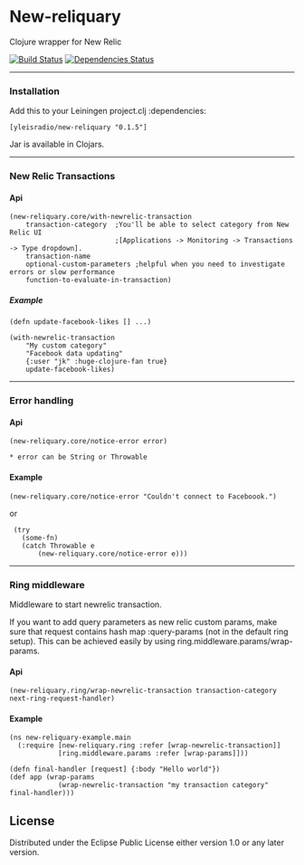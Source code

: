 # New-reliquary

Clojure wrapper for New Relic


[![Build Status](https://travis-ci.org/Yleisradio/new-reliquary.svg)](https://travis-ci.org/Yleisradio/new-reliquary)
[![Dependencies Status](http://jarkeeper.com/Yleisradio/new-reliquary/status.png)](http://jarkeeper.com/Yleisradio/new-reliquary)

------------------------------------
### Installation

Add this to your Leiningen project.clj :dependencies:

    [yleisradio/new-reliquary "0.1.5"]

Jar is available in Clojars.

--------------------------------------
### New Relic Transactions

#### Api

    (new-reliquary.core/with-newrelic-transaction
        transaction-category  ;You'll be able to select category from New Relic UI
                              ;[Applications -> Monitoring -> Transactions -> Type dropdown].
        transaction-name
        optional-custom-parameters ;helpful when you need to investigate errors or slow performance
        function-to-evaluate-in-transaction)

##### Example

    (defn update-facebook-likes [] ...)

    (with-newrelic-transaction
        "My custom category"
        "Facebook data updating"
        {:user "jk" :huge-clojure-fan true}
        update-facebook-likes)

--------------------------------------------
### Error handling

#### Api

    (new-reliquary.core/notice-error error)

    * error can be String or Throwable

#### Example

    (new-reliquary.core/notice-error "Couldn't connect to Faceboook.")

or

     (try
       (some-fn)
       (catch Throwable e
           (new-reliquary.core/notice-error e)))

--------------------------------------------

### Ring middleware

Middleware to start newrelic transaction.

If you want to add query parameters as new relic custom params, make sure that request contains hash map :query-params (not in the default ring setup).
This can be achieved easily by using ring.middleware.params/wrap-params.

#### Api

    (new-reliquary.ring/wrap-newrelic-transaction transaction-category next-ring-request-handler)

#### Example

    (ns new-reliquary-example.main
      (:require [new-reliquary.ring :refer [wrap-newrelic-transaction]]
                [ring.middleware.params :refer [wrap-params]]))

    (defn final-handler [request] {:body "Hello world"})
    (def app (wrap-params
                (wrap-newrelic-transaction "my transaction category" final-handler)))


## License

Distributed under the Eclipse Public License either version 1.0 or any later version.
